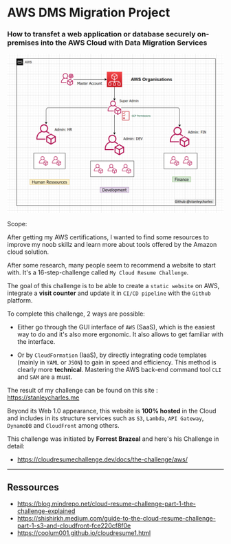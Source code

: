 # AWS DMS Migration Project

### How to transfet a web application or database securely on-premises into the AWS Cloud with Data Migration Services

![This is an image](https://github.com/stanleycharles/AWS/blob/main/AWS%20Organisations%20Project/AWS%20Organisations%20Diagram.png)

Scope: 

After getting my AWS certifications, I wanted to find some resources to improve my noob skillz and learn more about tools offered by the Amazon cloud solution.

After some research, many people seem to recommend a website to start with. It's a 16-step-challenge called `My Cloud Resume Challenge`.

The goal of this challenge is to be able to create a `static website` on AWS, integrate a **visit counter** and update it in `CI/CD pipeline` with the `Github` platform.

To complete this challenge, 2 ways are possible:

 - Either go through the GUI interface of `AWS` (SaaS), which is the easiest way to do and it's also more ergonomic. It also allows to get familiar with the interface.

 - Or by `CloudFormation` (IaaS), by directly integrating code templates (mainly in `YAML` or `JSON`) to gain in speed and efficiency. This method is clearly more **technical**. Mastering the AWS back-end command tool `CLI` and `SAM` are a must. 

The result of my challenge can be found on this site : https://stanleycharles.me

Beyond its Web 1.0 appearance, this website is **100% hosted** in the Cloud and includes in its structure services such as `S3`, `Lambda`, `API Gateway`, `DynamoDB` and `CloudFront` among others.

This challenge was initiated by **Forrest Brazeal** and here's his Challenge in detail: 
  - https://cloudresumechallenge.dev/docs/the-challenge/aws/  

  ---
  
  ## Ressources
   - https://blog.mindrepo.net/cloud-resume-challenge-part-1-the-challenge-explained
   - https://shishirkh.medium.com/guide-to-the-cloud-resume-challenge-part-1-s3-and-cloudfront-fce220cf8f0e
   - https://coolum001.github.io/cloudresume1.html
